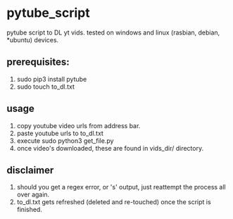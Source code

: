 # pytube_script
pytube script to DL yt vids. tested on windows and linux (rasbian, debian, *ubuntu) devices.

## prerequisites:
1. sudo pip3 install pytube
2. sudo touch to_dl.txt

## usage
1. copy youtube video urls from address bar.
2. paste youtube urls to to_dl.txt
3. execute sudo python3 get_file.py
4. once video's downloaded, these are found in vids_dir/ directory.

## disclaimer
1. should you get a regex error, or 's' output, just reattempt the process all over again.
2. to_dl.txt gets refreshed (deleted and re-touched) once the script is finished.
